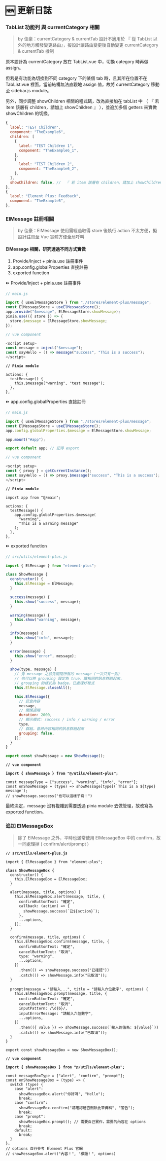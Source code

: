 # 🆕 更新日誌

### TabList 功能列  與 currentCategory 相關

> by 佳豪：currentCategory & currentTab 設計不適用於 『 從 TabList 以外的地方觸發變更路由』，擬設計讓路由變更後自動變更 currentCategory & currentTab 機制

原本設計為 currentCategory 放在 TabList.vue 中，切換 category 時再做 assign。

但若是有功能為切換到不同 category 下的某個 tab 時，且其所在位置不在 TabList.vue 裡面，當前結構無法直觀地 assign 值，故將 currentCategory 移動至 sidebar.js module。

另外，同步調整 showChildren 相關的程式碼，改為直接加在 tabList 中 （ 『 若 item 該層有 children，請加上 showChildren 』  ），並追加多個 getters 來實做 showChildren 的切換。

```javascript
{
  label: "TEST Children",
  component: "TheExample6",
  children: [
    {
      label: "TEST Children 1",
      component: "TheExample6_1",
    },
    {
      label: "TEST Children 2",
      component: "TheExample6_2",
    },
  ],
  showChildren: false, //  『 若 item 該層有 children，請加上 showChildren 』
},
{
  label: "Element Plus: Feedback",
  component: "TheExample5",
},
```

### &#x20;ElMessage 註冊相關

> by 佳豪：ElMessage 使用需經過取得 store 後執行 action 不太方便，擬設計註冊至 Vue 實體方便全局呼叫

#### ElMessage 相關，研究透過不同方式實做

1. Provide/Inject + pinia.use 註冊事件
2. app.config.globalProperties 直接註冊
3. exported function

⏩ Provide/Inject + pinia.use 註冊事件

```javascript
// main.js

import { useElMessageStore } from "./stores/element-plus/message";
const ElMessageStore = useElMessageStore();
app.provide("$message", ElMessageStore.showMessage);
pinia.use(({ store }) => {
  store.$message = ElMessageStore.showMessage;
});
```

```javascript
// vue component

<script setup>
const message = inject("$message");
const sayHello = () => message("success", "This is a success");
</script>
```

<pre class="language-javascript"><code class="lang-javascript"><strong>// Pinia module 
</strong>
actions: {
  testMessage() {
    this.$message("warning", "test message");
  },
},
</code></pre>

⏩ app.config.globalProperties 直接註冊

```javascript
// main.js

import { useElMessageStore } from "./stores/element-plus/message";
const ElMessageStore = useElMessageStore();
app.config.globalProperties.$message = ElMessageStore.showMessage;

app.mount("#app");

export default app; // 記得 export
```

```javascript
// vue component

<script setup>
const { proxy } = getCurrentInstance();
const sayHello = () => proxy.$message("success", "This is a success");
</script>
```

<pre class="language-javascript"><code class="lang-javascript"><strong>// Pinia module 
</strong><strong>
</strong>import app from "@/main";

actions: {
  testMessage() {
    app.config.globalProperties.$message(
      "warning",
      "This is a warning message"
    );
  },
},
</code></pre>

⏩ exported function

```javascript
// src/utils/element-plus.js

import { ElMessage } from "element-plus";

class ShowMessage {
  constructor() {
    this.ElMessage = ElMessage;
  }

  success(message) {
    this.show("success", message);
  }

  warning(message) {
    this.show("warning", message);
  }

  info(message) {
    this.show("info", message);
  }

  error(message) {
    this.show("error", message);
  }

  show(type, message) {
    // 秀 message 之前先關閉所有的 message (一次只有一則)
    // 也可以將 grouping 設定為 true，讓相同的訊息群組起來，
    // grouping 的樣式為 badge，已處理好樣式
    this.ElMessage.closeAll();

    this.ElMessage({
      // 訊息內容
      message,
      // 關閉週期
      duration: 2000,
      // 顯示模式: success / info / warning / error
      type,
      // 群組，會將內容相同的訊息群組起來
      grouping: false,
    });
  }
}

export const showMessage = new ShowMessage();
```

<pre class="language-javascript"><code class="lang-javascript"><strong>// vue component
</strong><strong>
</strong><strong>import { showMessage } from "@/utils/element-plus";
</strong>
const messageType = ["success", "warning", "info", "error"];
const onShowMessage = (type) => showMessage[type](`This is a ${type} message`);
// showMessage.success("也可以這樣子寫！")
</code></pre>

最終決定，message 沒有複雜到需要透過 pinia module 去做管理，故改寫為 exported function。



### 追加 ElMessageBox

> 除了 ElMessage 之外，平時也滿常使用 ElMessageBox 中的 confirm，故一同處理掉 ( confirm/alert/prompt )

<pre class="language-javascript"><code class="lang-javascript"><strong>// src/utils/element-plus.js
</strong>
import { ElMessageBox } from "element-plus";

<strong>class ShowMessageBox {
</strong>  constructor() {
    this.ElMessageBox = ElMessageBox;
  }

  alert(message, title, options) {
    this.ElMessageBox.alert(message, title, {
      confirmButtonText: "確定",
      callback: (action) => {
        showMessage.success(`已${action}`);
      },
      ...options,
    });
  }

  confirm(message, title, options) {
    this.ElMessageBox.confirm(message, title, {
      confirmButtonText: "確定",
      cancelButtonText: "取消",
      type: "warning",
      ...options,
    })
      .then(() => showMessage.success("已確認"))
      .catch(() => showMessage.info("已取消"));
  }

  prompt(message = "請輸入...", title = "請輸入六位數字", options) {
    this.ElMessageBox.prompt(message, title, {
      confirmButtonText: "確定",
      cancelButtonText: "取消",
      inputPattern: /\d{6}/,
      inputErrorMessage: "請輸入六位數字",
      ...options,
    })
      .then(({ value }) => showMessage.success(`輸入的值為: ${value}`))
      .catch(() => showMessage.info("已取消"));
  }
}

export const showMessageBox = new ShowMessageBox();
</code></pre>

<pre class="language-javascript"><code class="lang-javascript"><strong>// vue component
</strong><strong>
</strong><strong>import { showMessageBox } from "@/utils/element-plus";
</strong>
const messageBoxType = ["alert", "confirm", "prompt"];
const onShowMessageBox = (type) => {
  switch (type) {
    case "alert":
      showMessageBox.alert("你好呀", "Hello");
      break;
    case "confirm":
      showMessageBox.confirm("請確認是否刪除此筆資料", "警告");
      break;
    case "prompt":
      showMessageBox.prompt(); // 需要自己實作，需要的內容在 options
      break;
    default:
      break;
  }
};
// options 自行參考 Element Plus 官網
// showMessageBox.alert("內容！", "標題！", options)
</code></pre>

